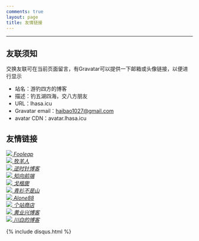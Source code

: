 ```yaml
---
comments: true
layout: page
title: 友情链接
---
```

---
## 友联须知
交换友联可在当前页面留言，有Gravatar可以提供一下邮箱或头像链接，以便进行显示

- 站名：游钓四方的博客
- 描述：钓五湖四海，交八方朋友
- URL：lhasa.icu
- Gravatar email：haibao1027@gmail.com
- avatar CDN：avatar.lhasa.icu


## 友情链接
<!--Fooleap’s Blog-->
<div class="link-box">
    <a href="https://blog.fooleap.org" target="_blank" title="分享技术、记录点滴">
        <span>
            <img class="blogroll_img" class="blogroll_img" src="{{ site.gravatar }}fooleap@gmail.com">
            <i>Fooleap</i>
        </span>
    </a>
</div>

<!--牧羊人-->
<div class="link-box">
    <a href="https://www.shephe.com" target="_blank" title="牧羊人">
        <span>
            <img class="blogroll_img" src="https://secure.gravatar.com/avatar/cbbe656c7bb46772f589c9b18a7c747e?s=90&d=mm&r=g">
            <i>牧羊人</i>
        </span>
    </a>
</div>

<!--逆时针博客-->
<div class="link-box">
    <a href="https://www.mydes.top" target="_blank" title="逆时针博客">
        <span>
            <img class="blogroll_img" src="{{ site.gravatar }}121265179@qq.com">
            <i>逆时针博客</i>
        </span>
    </a>
</div>

<!--知向前端-->
<div class="link-box">
    <a href="https://www.yuanqiao.pw" target="_blank" title="专注web前端技术，记录和分享个人生活和技术体会">
        <span>
            <img class="blogroll_img" src="https://yuanqiao.pw/avatar.jpg">
            <i>知向前端</i>
        </span>
    </a>
</div>

<!--戈楷旎-->
<div class="link-box">
    <a href="https://geekinney.com" target="_blank" title="happy hacking emacs!">
        <span>
            <img class="blogroll_img" src="https://gitee.com/haikupeng/myblog/raw/master/img/20200331091237.jpg">
            <i>戈楷旎</i>
        </span>
    </a>
</div>

<!--青衫不是山-->
<div class="link-box">
    <a href="https://betterman.xyz" target="_blank" title="青衫不是山">
        <span>
            <img class="blogroll_img" src="{{ site.gravatar }}hi@betterman.xyz">
            <i>青衫不是山</i>
        </span>
    </a>
</div>

<!--Alone88-->
<div class="link-box">
    <a href="https://alone88.cn" target="_blank" title="Alone88">
        <span>
            <img class="blogroll_img" src="{{ site.gravatar }}im@alone88.cn">
            <i>Alone88</i>
        </span>
    </a>
</div>

<!--个站商店-->
<div class="link-box">
    <a href="https://storeweb.cn/" target="_blank" title="一个精致的，带社交元素的个人网站发布平台，博客收录网站">
        <span>
            <img class="blogroll_img" src="https://storeweb.cn/html/img/storeweb.png">
            <i>个站商店</i>
        </span>
    </a>
</div>

<!--黄业兴博客-->
<div class="link-box">
    <a href="https://www.468427.com" target="_blank" title="开发的日常记录">
        <span>
            <img class="blogroll_img" src="https://www.468427.com/usr/themes/handsome/usr/img/emotion/hyx.jpg">
            <i>黄业兴博客</i>
        </span>
    </a>
</div>

<!--Deon's blog-->
<div class="link-box">
    <a href="http://deoncn.top" target="_blank" title="川白的博客">
        <span>
            <img class="blogroll_img" src="https://deoncn.top/static/img/logo.jpg">
            <i>川白的博客</i>
        </span>
    </a>
</div>

{% include disqus.html %}